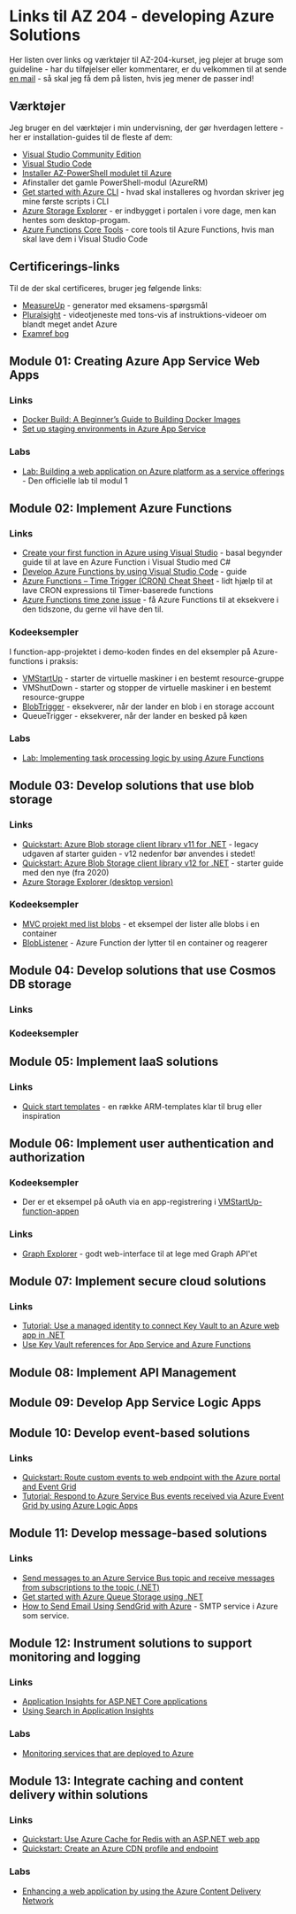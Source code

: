 # Links til AZ 204 - developing Azure Solutions

Her listen over links og værktøjer til AZ-204-kurset, jeg plejer at bruge som guideline  - har du tilføjelser eller kommentarer, er du velkommen til at sende [en mail](mailto:pmn@coshare.dk) - så skal jeg få dem på listen, hvis jeg mener de passer ind!

## Værktøjer
Jeg bruger en del værktøjer i min undervisning, der gør hverdagen lettere - her er installation-guides til de fleste af dem:

- [Visual Studio Community Edition](https://visualstudio.microsoft.com/)
- [Visual Studio Code](https://code.visualstudio.com/)
- [Installer AZ-PowerShell modulet til Azure](https://docs.microsoft.com/en-us/powershell/azure/install-az-ps?view=azps-5.4.0)
- Afinstaller det gamle PowerShell-modul (AzureRM)
- [Get started with Azure CLI](https://docs.microsoft.com/en-us/cli/azure/get-started-with-azure-cli) - hvad skal installeres og hvordan skriver jeg mine første scripts i CLI
- [Azure Storage Explorer](https://azure.microsoft.com/en-us/features/storage-explorer/) - er indbygget i portalen i vore dage, men kan hentes som desktop-progam.
- [Azure Functions Core Tools](https://docs.microsoft.com/en-us/azure/azure-functions/functions-run-local#install-the-azure-functions-core-tools) - core tools til Azure Functions, hvis man skal lave dem i Visual Studio Code

## Certificerings-links
Til de der skal certificeres, bruger jeg følgende links:
- [MeasureUp](https://www.measureup.com) - generator med eksamens-spørgsmål
- [Pluralsight](https://www.pluralsight.com) - videotjeneste med tons-vis af instruktions-videoer om blandt meget andet Azure
- [Examref bog](https://www.amazon.com/AZ-204-Developing-Solutions-Microsoft-Azure/dp/0136798330)

## Module 01: Creating Azure App Service Web Apps

### Links
- [Docker Build: A Beginner’s Guide to Building Docker Images](https://stackify.com/docker-build-a-beginners-guide-to-building-docker-images/)
- [Set up staging environments in Azure App Service](https://docs.microsoft.com/en-us/azure/app-service/deploy-staging-slots)

### Labs
- [Lab: Building a web application on Azure platform as a service offerings](https://github.com/MicrosoftLearning/AZ-204-DevelopingSolutionsforMicrosoftAzure/blob/master/Instructions/Labs/AZ-204_01_lab_ak.md) - Den officielle lab til modul 1

## Module 02: Implement Azure Functions

### Links

- [Create your first function in Azure using Visual Studio](https://docs.microsoft.com/en-us/azure/azure-functions/functions-create-your-first-function-visual-studio) - basal begynder guide til at lave en Azure Function i Visual Studio med C#
- [Develop Azure Functions by using Visual Studio Code](https://docs.microsoft.com/en-us/azure/azure-functions/functions-develop-vs-code?tabs=csharp) - guide 
- [Azure Functions – Time Trigger (CRON) Cheat Sheet](https://arminreiter.com/2017/02/azure-functions-time-trigger-cron-cheat-sheet/) - lidt hjælp til at lave CRON expressions til Timer-baserede functions
- [Azure Functions time zone issue](https://www.serverlessnotes.com/docs/azure-functions-time-zone-issue) - få Azure Functions til at eksekvere i den tidszone, du gerne vil have den til.

### Kodeeksempler
I function-app-projektet i demo-koden findes en del eksempler på Azure-functions i praksis:

- [VMStartUp](../source/Training.AZ204/Training.AZ204.Functions/fimctopms/../Functions/VMStartUp.cs) - starter de virtuelle maskiner i en bestemt resource-gruppe
- VMShutDown - starter og stopper de virtuelle maskiner i en bestemt resource-gruppe
- [BlobTrigger](../source/Training.AZ204/Training.AZ204.Functions/functions/BlobListener.cs) - eksekverer, når der lander en blob i en storage account
- QueueTrigger - eksekverer, når der lander en besked på køen

### Labs
- [Lab: Implementing task processing logic by using Azure Functions
](https://github.com/MicrosoftLearning/AZ-204-DevelopingSolutionsforMicrosoftAzure/blob/master/Instructions/Labs/AZ-204_02_lab_ak.md)

## Module 03: Develop solutions that use blob storage

### Links
- [Quickstart: Azure Blob storage client library v11 for .NET](https://docs.microsoft.com/en-us/azure/storage/blobs/storage-quickstart-blobs-dotnet-legacy) - legacy udgaven af starter guiden - v12 nedenfor bør anvendes i stedet!
- [Quickstart: Azure Blob Storage client library v12 for .NET](https://docs.microsoft.com/en-us/azure/storage/blobs/storage-quickstart-blobs-dotnet) - starter guide med den nye (fra 2020) 
- [Azure Storage Explorer (desktop version)](https://azure.microsoft.com/en-us/features/storage-explorer/)

### Kodeeksempler

- [MVC projekt med list blobs](../source/Training.AZ204/Training.AZ204.WebApp/../Training.AZ204.WebSite/Controllers/BlobController.cs) - et eksempel der lister alle blobs i en container
- [BlobListener](../source/Training.AZ204/Training.AZ204.Functions/functions/BlobListener.cs) - Azure Function der lytter til en container og reagerer

## Module 04: Develop solutions that use Cosmos DB storage

### Links


### Kodeeksempler


## Module 05: Implement IaaS solutions

### Links
- [Quick start templates](https://github.com/Azure/azure-quickstart-templates) - en række ARM-templates klar til brug eller inspiration 

## Module 06: Implement user authentication and authorization

### Kodeeksempler
- Der er et eksempel på oAuth via en app-registrering i [VMStartUp-function-appen](../source/Training.AZ204/Training.AZ204.Functions/Functions/VMStartUp.cs)

### Links

- [Graph Explorer](https://developer.microsoft.com/en-us/graph/graph-explorer) - godt web-interface til at lege med Graph API'et


## Module 07: Implement secure cloud solutions

### Links
- [Tutorial: Use a managed identity to connect Key Vault to an Azure web app in .NET](https://docs.microsoft.com/en-us/azure/key-vault/general/tutorial-net-create-vault-azure-web-app)
- [Use Key Vault references for App Service and Azure Functions](https://docs.microsoft.com/en-us/azure/app-service/app-service-key-vault-references)

## Module 08: Implement API Management
## Module 09: Develop App Service Logic Apps
## Module 10: Develop event-based solutions

### Links
- [Quickstart: Route custom events to web endpoint with the Azure portal and Event Grid](https://docs.microsoft.com/en-us/azure/event-grid/custom-event-quickstart-portal)
- [Tutorial: Respond to Azure Service Bus events received via Azure Event Grid by using Azure Logic Apps](https://docs.microsoft.com/en-us/azure/service-bus-messaging/service-bus-to-event-grid-integration-example)

## Module 11: Develop message-based solutions

### Links
- [Send messages to an Azure Service Bus topic and receive messages from subscriptions to the topic (.NET)](https://docs.microsoft.com/en-us/azure/service-bus-messaging/service-bus-dotnet-how-to-use-topics-subscriptions)
- [Get started with Azure Queue Storage using .NET](https://docs.microsoft.com/en-us/azure/storage/queues/storage-dotnet-how-to-use-queues?tabs=dotnet)
- [How to Send Email Using SendGrid with Azure](https://docs.microsoft.com/en-us/azure/sendgrid-dotnet-how-to-send-email) - SMTP service i Azure som service.

## Module 12: Instrument solutions to support monitoring and logging

### Links
- [Application Insights for ASP.NET Core applications](https://docs.microsoft.com/en-us/azure/azure-monitor/app/asp-net-core)
- [Using Search in Application Insights](https://docs.microsoft.com/en-us/azure/azure-monitor/app/diagnostic-search)

### Labs
- [Monitoring services that are deployed to Azure](https://github.com/MicrosoftLearning/AZ-204-DevelopingSolutionsforMicrosoftAzure/blob/master/Instructions/Labs/AZ-204_12_lab_ak.md)


## Module 13: Integrate caching and content delivery within solutions
### Links
- [Quickstart: Use Azure Cache for Redis with an ASP.NET web app](https://docs.microsoft.com/en-us/azure/azure-cache-for-redis/cache-web-app-howto)
- [Quickstart: Create an Azure CDN profile and endpoint](https://docs.microsoft.com/en-us/azure/cdn/cdn-create-new-endpoint)

### Labs

- [Enhancing a web application by using the Azure Content Delivery Network](https://github.com/MicrosoftLearning/AZ-204-DevelopingSolutionsforMicrosoftAzure/blob/master/Instructions/Labs/AZ-204_13_lab_ak.md)
